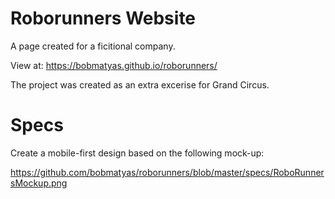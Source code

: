 # Roborunners Website

A page created for a ficitional company.

View at: https://bobmatyas.github.io/roborunners/


The project was created as an extra excerise for Grand Circus.

# Specs

Create a mobile-first design based on the following mock-up:

https://github.com/bobmatyas/roborunners/blob/master/specs/RoboRunnersMockup.png
